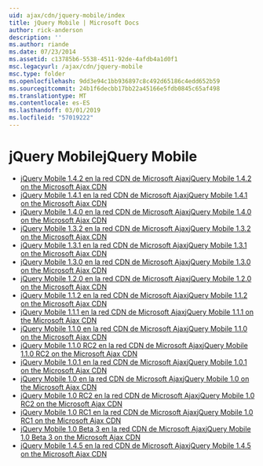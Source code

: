 ```yaml
---
uid: ajax/cdn/jquery-mobile/index
title: jQuery Mobile | Microsoft Docs
author: rick-anderson
description: ''
ms.author: riande
ms.date: 07/23/2014
ms.assetid: c13785b6-5538-4511-92de-4afdb4a1d0f1
msc.legacyurl: /ajax/cdn/jquery-mobile
msc.type: folder
ms.openlocfilehash: 9dd3e94c1bb936897c8c492d65186c4edd652b59
ms.sourcegitcommit: 24b1f6decbb17bb22a45166e5fdb0845c65af498
ms.translationtype: MT
ms.contentlocale: es-ES
ms.lasthandoff: 03/01/2019
ms.locfileid: "57019222"
---
```

<a name="jquery-mobile"></a><span data-ttu-id="da360-102">jQuery Mobile</span><span class="sxs-lookup"><span data-stu-id="da360-102">jQuery Mobile</span></span>
====================
- [<span data-ttu-id="da360-103">jQuery Mobile 1.4.2 en la red CDN de Microsoft Ajax</span><span class="sxs-lookup"><span data-stu-id="da360-103">jQuery Mobile 1.4.2 on the Microsoft Ajax CDN</span></span>](cdnjquerymobile142.md)
- [<span data-ttu-id="da360-104">jQuery Mobile 1.4.1 en la red CDN de Microsoft Ajax</span><span class="sxs-lookup"><span data-stu-id="da360-104">jQuery Mobile 1.4.1 on the Microsoft Ajax CDN</span></span>](cdnjquerymobile141.md)
- [<span data-ttu-id="da360-105">jQuery Mobile 1.4.0 en la red CDN de Microsoft Ajax</span><span class="sxs-lookup"><span data-stu-id="da360-105">jQuery Mobile 1.4.0 on the Microsoft Ajax CDN</span></span>](cdnjquerymobile140.md)
- [<span data-ttu-id="da360-106">jQuery Mobile 1.3.2 en la red CDN de Microsoft Ajax</span><span class="sxs-lookup"><span data-stu-id="da360-106">jQuery Mobile 1.3.2 on the Microsoft Ajax CDN</span></span>](cdnjquerymobile132.md)
- [<span data-ttu-id="da360-107">jQuery Mobile 1.3.1 en la red CDN de Microsoft Ajax</span><span class="sxs-lookup"><span data-stu-id="da360-107">jQuery Mobile 1.3.1 on the Microsoft Ajax CDN</span></span>](cdnjquerymobile131.md)
- [<span data-ttu-id="da360-108">jQuery Mobile 1.3.0 en la red CDN de Microsoft Ajax</span><span class="sxs-lookup"><span data-stu-id="da360-108">jQuery Mobile 1.3.0 on the Microsoft Ajax CDN</span></span>](cdnjquerymobile130.md)
- [<span data-ttu-id="da360-109">jQuery Mobile 1.2.0 en la red CDN de Microsoft Ajax</span><span class="sxs-lookup"><span data-stu-id="da360-109">jQuery Mobile 1.2.0 on the Microsoft Ajax CDN</span></span>](cdnjquerymobile120.md)
- [<span data-ttu-id="da360-110">jQuery Mobile 1.1.2 en la red CDN de Microsoft Ajax</span><span class="sxs-lookup"><span data-stu-id="da360-110">jQuery Mobile 1.1.2 on the Microsoft Ajax CDN</span></span>](cdnjquerymobile112.md)
- [<span data-ttu-id="da360-111">jQuery Mobile 1.1.1 en la red CDN de Microsoft Ajax</span><span class="sxs-lookup"><span data-stu-id="da360-111">jQuery Mobile 1.1.1 on the Microsoft Ajax CDN</span></span>](cdnjquerymobile111.md)
- [<span data-ttu-id="da360-112">jQuery Mobile 1.1.0 en la red CDN de Microsoft Ajax</span><span class="sxs-lookup"><span data-stu-id="da360-112">jQuery Mobile 1.1.0 on the Microsoft Ajax CDN</span></span>](cdnjquerymobile110.md)
- [<span data-ttu-id="da360-113">jQuery Mobile 1.1.0 RC2 en la red CDN de Microsoft Ajax</span><span class="sxs-lookup"><span data-stu-id="da360-113">jQuery Mobile 1.1.0 RC2 on the Microsoft Ajax CDN</span></span>](cdnjquerymobile110rc2.md)
- [<span data-ttu-id="da360-114">jQuery Mobile 1.0.1 en la red CDN de Microsoft Ajax</span><span class="sxs-lookup"><span data-stu-id="da360-114">jQuery Mobile 1.0.1 on the Microsoft Ajax CDN</span></span>](cdnjquerymobile101.md)
- [<span data-ttu-id="da360-115">jQuery Mobile 1.0 en la red CDN de Microsoft Ajax</span><span class="sxs-lookup"><span data-stu-id="da360-115">jQuery Mobile 1.0 on the Microsoft Ajax CDN</span></span>](cdnjquerymobile10.md)
- [<span data-ttu-id="da360-116">jQuery Mobile 1.0 RC2 en la red CDN de Microsoft Ajax</span><span class="sxs-lookup"><span data-stu-id="da360-116">jQuery Mobile 1.0 RC2 on the Microsoft Ajax CDN</span></span>](cdnjquerymobile10rc2.md)
- [<span data-ttu-id="da360-117">jQuery Mobile 1.0 RC1 en la red CDN de Microsoft Ajax</span><span class="sxs-lookup"><span data-stu-id="da360-117">jQuery Mobile 1.0 RC1 on the Microsoft Ajax CDN</span></span>](cdnjquerymobile10rc1.md)
- [<span data-ttu-id="da360-118">jQuery Mobile 1.0 Beta 3 en la red CDN de Microsoft Ajax</span><span class="sxs-lookup"><span data-stu-id="da360-118">jQuery Mobile 1.0 Beta 3 on the Microsoft Ajax CDN</span></span>](cdnjquerymobile10b3.md)
- [<span data-ttu-id="da360-119">jQuery Mobile 1.4.5 en la red CDN de Microsoft Ajax</span><span class="sxs-lookup"><span data-stu-id="da360-119">jQuery Mobile 1.4.5 on the Microsoft Ajax CDN</span></span>](cdnjquerymobile145.md)
